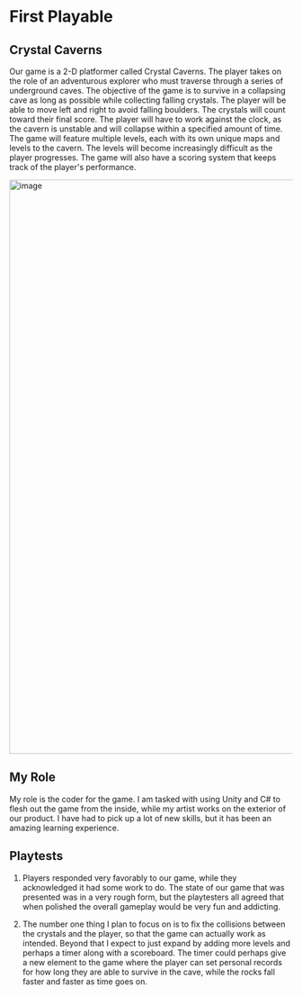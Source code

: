 # First Playable

## Crystal Caverns 

Our game is a 2-D platformer called Crystal Caverns. The player takes on the role of an adventurous explorer who must traverse through a series of underground caves. The objective of the game is to survive in a collapsing cave as long as possible while collecting falling crystals. The player will be able to move left and right to avoid falling boulders. The crystals will count toward their final score. The player will have to work against the clock, as the cavern is unstable and will collapse within a specified amount of time. The game will feature multiple levels, each with its own unique maps and levels to the cavern. The levels will become increasingly difficult as the player progresses. The game will also have a scoring system that keeps track of the player's performance.

<img width="1020" alt="image" src="https://user-images.githubusercontent.com/30399406/230697809-41bab0a7-a247-4cf2-bde1-99927f23aa48.png">

## My Role

My role is the coder for the game. I am tasked with using Unity and C# to flesh out the game from the inside, while my artist works on the exterior of our product. I have had to pick up a lot of new skills, but it has been an amazing learning experience. 

## Playtests

1) Players responded very favorably to our game, while they acknowledged it had some work to do. The state of our game that was presented was in a very rough form, but the playtesters all agreed that when polished the overall gameplay would be very fun and addicting.

2) The number one thing I plan to focus on is to fix the collisions between the crystals and the player, so that the game can actually work as intended. Beyond that I expect to just expand by adding more levels and perhaps a timer along with a scoreboard. The timer could perhaps give a new element to the game where the player can set personal records for how long they are able to survive in the cave, while the rocks fall faster and faster as time goes on. 
